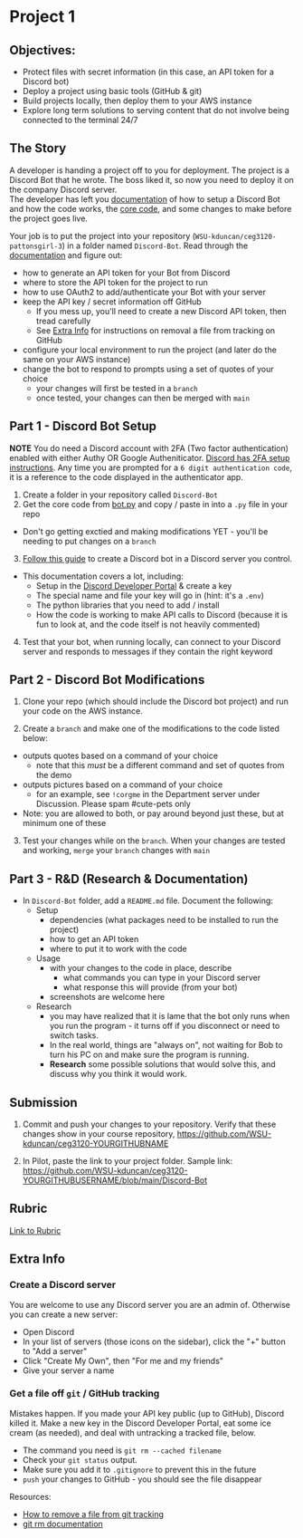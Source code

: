 # Project 1

## Objectives:

- Protect files with secret information (in this case, an API token for a Discord bot)
- Deploy a project using basic tools (GitHub & git)
- Build projects locally, then deploy them to your AWS instance
- Explore long term solutions to serving content that do not involve being connected to the terminal 24/7

## The Story

A developer is handing a project off to you for deployment.  The project is a Discord Bot that he wrote.  The boss liked it, so now you need to deploy it on the company Discord server.  
The developer has left you [documentation](https://realpython.com/how-to-make-a-discord-bot-python/) of how to setup a Discord Bot and how the code works, the [core code](bot.py), and some changes to make before the project goes live.

Your job is to put the project into your repository (`WSU-kduncan/ceg3120-pattonsgirl-3`) in a folder named `Discord-Bot`. Read through the [documentation](https://realpython.com/how-to-make-a-discord-bot-python/) and figure out:

- how to generate an API token for your Bot from Discord
- where to store the API token for the project to run
- how to use OAuth2 to add/authenticate your Bot with your server
- keep the API key / secret information off GitHub
  - If you mess up, you'll need to create a new Discord API token, then tread carefully
  - See [Extra Info](#Extra-Info) for instructions on removal a file from tracking on GitHub
- configure your local environment to run the project (and later do the same on your AWS instance)
- change the bot to respond to prompts using a set of quotes of your choice
  - your changes will first be tested in a `branch`
  - once tested, your changes can then be merged with `main`

## Part 1 - Discord Bot Setup

**NOTE** You do need a Discord account with 2FA (Two factor authentication) enabled with either Authy OR Google Autheniticator. [Discord has 2FA setup instructions](https://support.discord.com/hc/en-us/articles/219576828-Setting-up-Two-Factor-Authentication).  Any time you are prompted for a `6 digit authentication code`, it is a reference to the code displayed in the authenticator app.

1. Create a folder in your repository called `Discord-Bot`
2. Get the core code from [bot.py](bot.py) and copy / paste in into a `.py` file in your repo
  - Don't go getting exctied and making modifications YET - you'll be needing to put changes on a `branch`

3. [Follow this guide](https://realpython.com/how-to-make-a-discord-bot-python/) to create a Discord bot in a Discord server you control.
  - This documentation covers a lot, including:
    - Setup in the [Discord Developer Portal](https://discord.com/developers/applications) & create a key
    - The special name and file your key will go in (hint: it's a `.env`)
    - The python libraries that you need to add / install
    - How the code is working to make API calls to Discord (because it is fun to look at, and the code itself is not heavily commented)
4. Test that your bot, when running locally, can connect to your Discord server and responds to messages if they contain the right keyword

## Part 2 - Discord Bot Modifications

1. Clone your repo (which should include the Discord bot project) and run your code on the AWS instance.

2. Create a `branch` and make one of the modifications to the code listed below:

  - outputs quotes based on a command of your choice
    - note that this _must_ be a different command and set of quotes from the demo
  - outputs pictures based on a command of your choice
    - for an example, see `!corgme` in the Department server under Discussion. Please spam #cute-pets only
  - Note: you are allowed to both, or pay around beyond just these, but at minimum one of these

3. Test your changes while on the `branch`. When your changes are tested and working, `merge` your `branch` changes with `main`

## Part 3 - R&D (Research & Documentation)

- In `Discord-Bot` folder, add a `README.md` file. Document the following:
  - Setup
    - dependencies (what packages need to be installed to run the project)
    - how to get an API token
    - where to put it to work with the code
  - Usage
    - with your changes to the code in place, describe
      - what commands you can type in your Discord server
      - what response this will provide (from your bot)
    - screenshots are welcome here
  - Research
    - you may have realized that it is lame that the bot only runs when you run the program - it turns off if you disconnect or need to switch tasks.
    - In the real world, things are "always on", not waiting for Bob to turn his PC on and make sure the program is running.
    - **Research** some possible solutions that would solve this, and discuss why you think it would work.

## Submission

1. Commit and push your changes to your repository. Verify that these changes show in your course repository, https://github.com/WSU-kduncan/ceg3120-YOURGITHUBNAME

2. In Pilot, paste the link to your project folder. Sample link: https://github.com/WSU-kduncan/ceg3120-YOURGITHUBUSERNAME/blob/main/Discord-Bot

## Rubric

[Link to Rubric](Rubric.md)

## Extra Info

### Create a Discord server

You are welcome to use any Discord server you are an admin of. Otherwise you can create a new server:

- Open Discord
- In your list of servers (those icons on the sidebar), click the "+" button to "Add a server"
- Click "Create My Own", then "For me and my friends"
- Give your server a name

### Get a file off `git` / GitHub tracking

Mistakes happen. If you made your API key public (up to GitHub), Discord killed it. Make a new key in the Discord Developer Portal, eat some ice cream (as needed), and deal with untracking a tracked file, below.

- The command you need is `git rm --cached filename`
- Check your `git status` output.
- Make sure you add it to `.gitignore` to prevent this in the future
- `push` your changes to GitHub - you should see the file disappear

Resources:

- [How to remove a file from git tracking](https://www.codegrepper.com/code-examples/shell/how+to+remove+a+file+from+git+tracking)
- [git rm documentation](https://git-scm.com/docs/git-rm)
